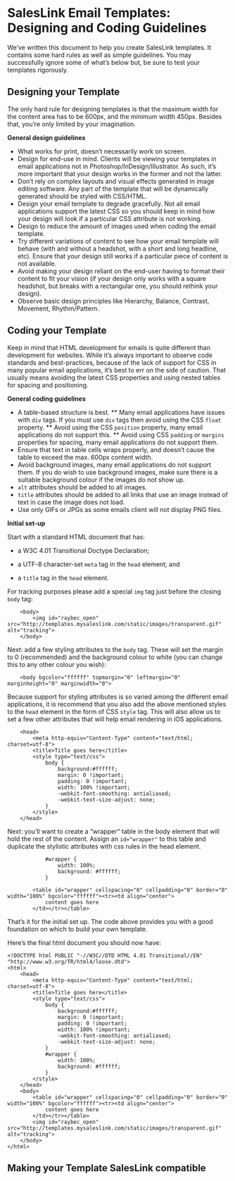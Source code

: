 SalesLink Email Templates: Designing and Coding Guidelines
============================================================

We’ve written this document to help you create SalesLink templates. It contains some hard rules as well as simple guidelines. You may successfully ignore some of what’s below but, be sure to test your templates rigorously.

Designing your Template
-----------------------

The only hard rule for designing templates is that the maximum width for the content area has to be 600px, and the minimum width 450px. Besides that, you’re only limited by your imagination.
**General design guidelines*** What works for print, doesn’t necessarily work on screen.* Design for end-use in mind. Clients will be viewing your templates in email applications not in Photoshop/InDesign/Illustrator. As such, it’s more important that your design works in the former and not the latter.* Don’t rely on complex layouts and visual effects generated in image editing software. Any part of the template that will be dynamically generated should be styled with CSS/HTML.* Design your email template to degrade gracefully. Not all email applications support the latest CSS so you should keep in mind how your design will look if a particular CSS attribute is not working.* Design to reduce the amount of images used when coding the email template.* Try different variations of content to see how your email template will behave (with and without a headshot, with a short and long headline, etc). Ensure that your design still works if a particular piece of content is not available.* Avoid making your design reliant on the end-user having to format their content to fit your vision (if your design only works with a square headshot, but breaks with a rectangular one, you should rethink your design).* Observe basic design principles like Hierarchy, Balance, Contrast, Movement, Rhythm/Pattern.

Coding your Template
--------------------

Keep in mind that HTML development for emails is quite different than development for websites. While it’s always important to observe code standards and best-practices, because of the lack of support for CSS in many popular email applications, it’s best to err on the side of caution. That usually means avoiding the latest CSS properties and using nested tables for spacing and positioning.**General coding guidelines*** A table-based structure is best.
** Many email applications have issues with `div` tags. If you must use `div` tags then avoid using the CSS `float` property.
** Avoid using the CSS `position` property, many email applications do not support this.** Avoid using CSS `padding` or `margins` properties for spacing, many email applications do not support them.* Ensure that text in table cells wraps properly, and doesn’t cause the table to exceed the max. 600px content width.
* Avoid background images, many email applications do not support them. If you do wish to use background images, make sure there is a suitable background colour if the images do not show up.* `alt` attributes should be added to all images.* `title` attributes should be added to all links that use an image instead of text in case the image does not load.
* Use only GIFs or JPGs as some emails client will not display PNG files.**Initial set-up**Start with a standard HTML document that has:* a W3C 4.01 Transitional Doctype Declaration;* a UTF-8 character-set `meta` tag in the `head` element; and
* a `title` tag in the `head` element.

    <!DOCTYPE html PUBLIC "-//W3C//DTD HTML 4.01 Transitional//EN" "http://www.w3.org/TR/html4/loose.dtd">    <html>
        <head>            <meta http-equiv="Content-Type" content="text/html; charset=utf-8">            <title>Title goes here</title>        </head>        <body></body>    </html>

For tracking purposes please add a special `img` tag just before the closing `body` tag:        <body>            <img id="raybec_open" src="http://templates.mysaleslink.com/static/images/transparent.gif" alt="tracking">        </body>Next: add a few styling attributes to the `body` tag. These will set the margin to 0 (recommended) and the background colour to white (you can change this to any other colour you wish):        <body bgcolor="ffffff" topmargin="0" leftmargin="0" marginheight="0" marginwidth="0">

Because support for styling attributes is so varied among the different email applications, it is recommend that you also add the above mentioned styles to the `head` element in the form of CSS `style` tag. This will also allow us to set a few other attributes that will help email rendering in iOS applications.        <head>            <meta http-equiv="Content-Type" content="text/html; charset=utf-8">
            <title>Title goes here</title>            <style type="text/css">                body {
                    background:#ffffff;
                    margin: 0 !important;                    padding: 0 !important;                    width: 100% !important;                    -webkit-font-smoothing: antialiased;                    -webkit-text-size-adjust: none;
                }
            </style>
        </head>

Next: you’ll want to create a “wrapper” table in the body element that will hold the rest of the content. Assign an `id="wrapper"` to this table and duplicate the stylistic attributes with css rules in the head element.                #wrapper {                    width: 100%;                    background: #ffffff;                }

            <table id="wrapper" cellspacing="0" cellpadding="0" border="0" width="100%" bgcolor="ffffff"><tr><td align="center">                content goes here            </td></tr></table>

That’s it for the initial set up. The code above provides you with a good foundation on which to build your own template. 

Here’s the final html document you should now have:    <!DOCTYPE html PUBLIC "-//W3C//DTD HTML 4.01 Transitional//EN" "http://www.w3.org/TR/html4/loose.dtd">    <html>
        <head>            <meta http-equiv="Content-Type" content="text/html; charset=utf-8">            <title>Title goes here</title>
            <style type="text/css">                body {
                    background:#ffffff;
                    margin: 0 !important;                    padding: 0 !important;                    width: 100% !important;                    -webkit-font-smoothing: antialiased;                    -webkit-text-size-adjust: none;
                }
                #wrapper {                    width: 100%;                    background: #ffffff;                }
            </style>        </head>        <body>
            <table id="wrapper" cellspacing="0" cellpadding="0" border="0" width="100%" bgcolor="ffffff"><tr><td align="center">                content goes here            </td></tr></table>
            <img id="raybec_open" src="http://templates.mysaleslink.com/static/images/transparent.gif" alt="tracking">        </body>    </html>

Making your Template SalesLink compatible
-----------------------------------------
